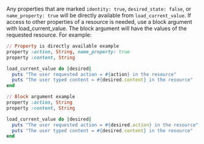 Any properties that are marked `identity: true`, `desired_state: false`,
or `name_property: true` will be directly available from
`load_current_value`. If access to other properties of a resource is
needed, use a block argument with load_current_value. The block
argument will have the values of the requested resource. For example:

```ruby
// Property is directly available example
property :action, String, name_property: true
property :content, String

load_current_value do |desired|
  puts "The user requested action = #{action} in the resource"
  puts "The user typed content = #{desired.content} in the resource"
end
```

```ruby
// Block argument example
property :action, String
property :content, String

load_current_value do |desired|
  puts "The user requested action = #{desired.action} in the resource"
  puts "The user typed content = #{desired.content} in the resource"
end
```
